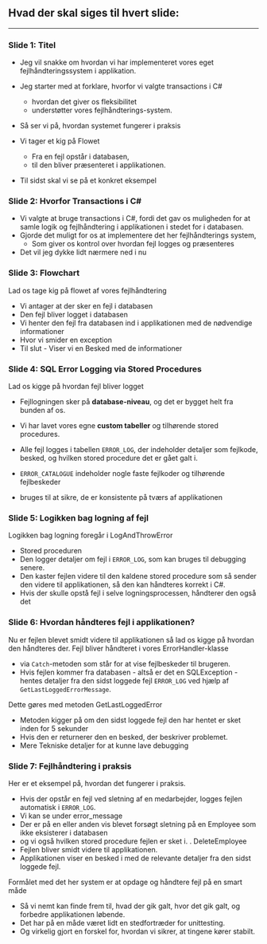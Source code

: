 
## Hvad der skal siges til hvert slide: 
---
### **Slide 1: Titel**
- Jeg vil snakke om hvordan vi har implementeret vores eget fejlhåndteringssystem i applikation. 

- Jeg starter med at forklare, hvorfor vi valgte transactions i C#  
	- hvordan det giver os fleksibilitet  
	- understøtter vores fejlhåndterings-system. 

- Så ser vi på, hvordan systemet fungerer i praksis
- Vi tager et kig på Flowet
	- Fra en fejl opstår i databasen, 
	- til den bliver præsenteret i applikationen. 
	
- Til sidst skal vi se på et konkret eksempel

### **Slide 2: Hvorfor Transactions i C#**
- Vi valgte at bruge transactions i C#, fordi det gav os muligheden for at samle logik og fejlhåndtering i applikationen i stedet for i databasen. 
- Gjorde det muligt for os at implementere det her fejlhåndterings system, 
	- Som giver os kontrol over hvordan fejl logges og præsenteres
- Det vil jeg dykke lidt nærmere ned i nu

### **Slide 3: Flowchart**
Lad os tage kig på flowet af vores fejlhåndtering
- Vi antager at der sker en fejl i databasen
- Den fejl bliver logget i databasen
- Vi henter den fejl fra databasen ind i applikationen med de nødvendige informationer
- Hvor vi smider en exception
- Til slut - Viser vi en Besked med de informationer

### **Slide 4: SQL Error Logging via Stored Procedures**
Lad os kigge på hvordan fejl bliver logget
- Fejllogningen sker på **database-niveau**, og det er bygget helt fra bunden af os.
- Vi har lavet vores egne **custom tabeller** og tilhørende stored procedures.

- Alle fejl logges i tabellen `ERROR_LOG`, der indeholder detaljer som fejlkode, besked, og hvilken stored procedure det er gået galt i.

- `ERROR_CATALOGUE` indeholder nogle faste fejlkoder og tilhørende fejlbeskeder
- bruges til at sikre, de er konsistente på tværs af applikationen
### **Slide 5: Logikken bag logning af fejl**
Logikken bag logning foregår i LogAndThrowError
- Stored proceduren
- Den logger detaljer om fejl i `ERROR_LOG`, som kan bruges til debugging senere. 
- Den kaster fejlen videre til den kaldene stored procedure som så sender den videre til applikationen, så den kan håndteres korrekt i C#.
- Hvis der skulle opstå fejl i selve logningsprocessen, håndterer den også det 
### **Slide 6: Hvordan håndteres fejl i applikationen?**
Nu er fejlen blevet smidt videre til applikationen så lad os kigge på hvordan den håndteres der.
Fejl bliver håndteret i vores ErrorHandler-klasse
-  via `Catch`-metoden som står for at vise fejlbeskeder til brugeren. 
- Hvis fejlen kommer fra databasen - altså er det en SQLException - hentes detaljer fra den sidst loggede fejl `ERROR_LOG` ved hjælp af `GetLastLoggedErrorMessage`. 

Dette gøres med metoden GetLastLoggedError
- Metoden kigger på om den sidst loggede fejl den har hentet er sket inden for 5 sekunder
- Hvis den er returnerer den en besked, der beskriver problemet.
- Mere Tekniske detaljer for at kunne lave debugging
### **Slide 7: Fejlhåndtering i praksis**
Her er et eksempel på, hvordan det fungerer i praksis. 
- Hvis der opstår en fejl ved sletning af en medarbejder, logges fejlen automatisk i `ERROR_LOG`. 
- Vi kan se under error_message
- Der er på en eller anden vis blevet forsøgt sletning på en Employee som ikke eksisterer i databasen
- og vi også hvilken stored procedure fejlen er sket i. . DeleteEmployee
- Fejlen bliver smidt videre til applikationen.
- Applikationen viser en besked i med de relevante detaljer fra den sidst loggede fejl. 

Formålet med det her system er at opdage og håndtere fejl på en smart måde
- Så vi nemt kan finde frem til, hvad der gik galt, hvor det gik galt, og forbedre applikationen løbende. 
- Det har på en måde været lidt en stedfortræder for unittesting. 
- Og virkelig gjort en forskel for, hvordan vi sikrer, at tingene kører stabilt.